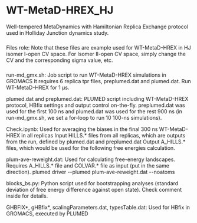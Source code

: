 # WT-MetaD-HREX_HJ
Well-tempered MetaDynamics with Hamiltonian Replica Exchange protocol used in Holliday Junction dynamics study.

###
Files role:
Note that these files are example used for WT-MetaD-HREX in HJ isomer I-open CV space. 
For Isomer II-open CV space, simply change the CV and the corresponding sigma value, etc.
###

run-md_gmx.sh:
  Job script to run WT-MetaD-HREX simulations in GROMACS
  It requires 6 replica tpr files, preplumed.dat and plumed.dat.
  Run WT-MetaD-HREX for 1 µs.

plumed.dat and preplumed.dat:
  PLUMED script including WT-MetaD-HREX protocol, HBfix settings and output control on-the-fly.
  preplumed.dat was used for the first 100 ns and plumed.dat was used for the rest 900 ns (in run-md_gmx.sh, we set a for-loop to run 10 100-ns simulations).
  
Check.ipynb:
  Used for averaging the biases in the final 300 ns WT-MetaD-HREX in all replicas
  Input HILLS.* files from all replicas, which are outputs from the run, defined by plumed.dat and preplumed.dat
  Output A_HILLS.* files, which would be used for the following free energies calculation.

plum-ave-reweight.dat:
  Used for calculating free-energy landscapes.
  Requires A_HILLS.* file and COLVAR.* file as input (put in the same direction).
  plumed driver --plumed plum-ave-reweight.dat --noatoms

blocks_bs.py:
  Python script used for bootstrapping analyses (standard deviation of free energy difference against open state).
  Check comment inside for details.

GHBFIX*, gHBfix*, scalingParameters.dat, typesTable.dat:
  Used for HBfix in GROMACS, executed by PLUMED




